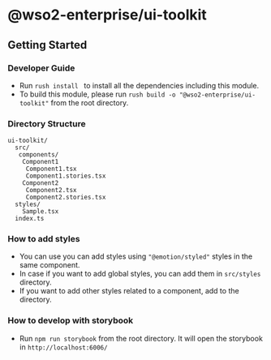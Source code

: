 # @wso2-enterprise/ui-toolkit

## Getting Started

### Developer Guide

- Run `rush install ` to install all the dependencies including this module.
- To build this module, please run `rush build -o "@wso2-enterprise/ui-toolkit"` from the root directory.

### Directory Structure

```
ui-toolkit/
  src/
   components/ 
    Component1
     Component1.tsx
     Component1.stories.tsx
    Component2
     Component2.tsx
     Component2.stories.tsx
  styles/
    Sample.tsx
  index.ts
```

### How to add styles

- You can use you can add styles using `"@emotion/styled"` styles in the same component.
- In case if you want to add global styles, you can add them in `src/styles` directory.
- If you want to add other styles related to a component, add to the directory.

### How to develop with storybook

- Run `npm run storybook` from the root directory.
It will open the storybook in `http://localhost:6006/`
